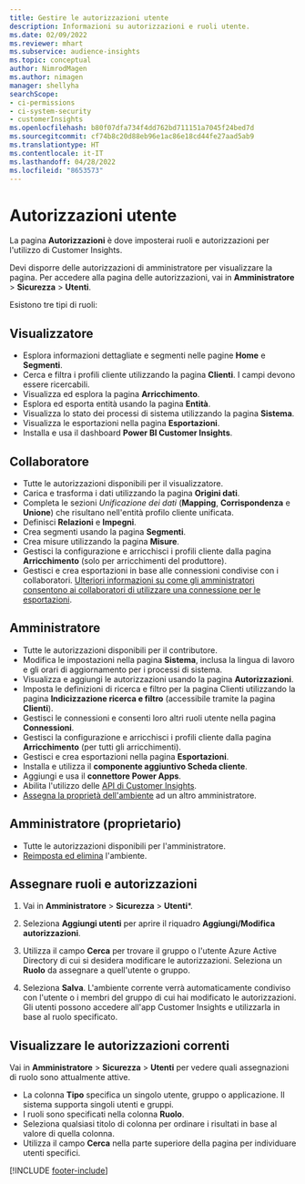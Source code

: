 ```yaml
---
title: Gestire le autorizzazioni utente
description: Informazioni su autorizzazioni e ruoli utente.
ms.date: 02/09/2022
ms.reviewer: mhart
ms.subservice: audience-insights
ms.topic: conceptual
author: NimrodMagen
ms.author: nimagen
manager: shellyha
searchScope:
- ci-permissions
- ci-system-security
- customerInsights
ms.openlocfilehash: b80f07dfa734f4dd762bd711151a7045f24bed7d
ms.sourcegitcommit: cf74b8c20d88eb96e1ac86e18cd44fe27aad5ab9
ms.translationtype: HT
ms.contentlocale: it-IT
ms.lasthandoff: 04/28/2022
ms.locfileid: "8653573"
---
```

# <a name="user-permissions"></a>Autorizzazioni utente

La pagina **Autorizzazioni** è dove imposterai ruoli e autorizzazioni per l'utilizzo di Customer Insights.

Devi disporre delle autorizzazioni di amministratore per visualizzare la pagina. Per accedere alla pagina delle autorizzazioni, vai in **Amministratore** > **Sicurezza** > **Utenti**.

Esistono tre tipi di ruoli:

## <a name="viewer"></a>Visualizzatore

- Esplora informazioni dettagliate e segmenti nelle pagine **Home** e **Segmenti**.
- Cerca e filtra i profili cliente utilizzando la pagina **Clienti**. I campi devono essere ricercabili.
- Visualizza ed esplora la pagina **Arricchimento**.
- Esplora ed esporta entità usando la pagina **Entità**.
- Visualizza lo stato dei processi di sistema utilizzando la pagina **Sistema**.
- Visualizza le esportazioni nella pagina **Esportazioni**.
- Installa e usa il dashboard **Power BI Customer Insights**.

## <a name="contributor"></a>Collaboratore

- Tutte le autorizzazioni disponibili per il visualizzatore.
- Carica e trasforma i dati utilizzando la pagina **Origini dati**.
- Completa le sezioni *Unificazione dei dati* (**Mapping**, **Corrispondenza** e **Unione**) che risultano nell'entità profilo cliente unificata.
- Definisci **Relazioni** e **Impegni**.
- Crea segmenti usando la pagina **Segmenti**.
- Crea misure utilizzando la pagina **Misure**.
- Gestisci la configurazione e arricchisci i profili cliente dalla pagina **Arricchimento** (solo per arricchimenti del produttore).
- Gestisci e crea esportazioni in base alle connessioni condivise con i collaboratori. [Ulteriori informazioni su come gli amministratori consentono ai collaboratori di utilizzare una connessione per le esportazioni](connections.md#allow-contributors-to-use-a-connection-for-exports).

## <a name="admin"></a>Amministratore

- Tutte le autorizzazioni disponibili per il contributore.
- Modifica le impostazioni nella pagina **Sistema**, inclusa la lingua di lavoro e gli orari di aggiornamento per i processi di sistema.
- Visualizza e aggiungi le autorizzazioni usando la pagina **Autorizzazioni**.
- Imposta le definizioni di ricerca e filtro per la pagina Clienti utilizzando la pagina **Indicizzazione ricerca e filtro** (accessibile tramite la pagina **Clienti**).
- Gestisci le connessioni e consenti loro altri ruoli utente nella pagina **Connessioni**.
- Gestisci la configurazione e arricchisci i profili cliente dalla pagina **Arricchimento** (per tutti gli arricchimenti).
- Gestisci e crea esportazioni nella pagina **Esportazioni**.
- Installa e utilizza il **componente aggiuntivo Scheda cliente**.
- Aggiungi e usa il **connettore Power Apps**.
- Abilita l'utilizzo delle [API di Customer Insights](apis.md).
- [Assegna la proprietà dell'ambiente](manage-environments.md#change-the-owner-of-an-environment) ad un altro amministratore.

## <a name="admin-owner"></a>Amministratore (proprietario)

- Tutte le autorizzazioni disponibili per l'amministratore.
- [Reimposta ed elimina](manage-environments.md#reset-an-existing-environment) l'ambiente.

## <a name="assign-roles-and-permissions"></a>Assegnare ruoli e autorizzazioni

1. Vai in **Amministratore** > **Sicurezza** > **Utenti***.

1. Seleziona **Aggiungi utenti** per aprire il riquadro **Aggiungi/Modifica autorizzazioni**.

1. Utilizza il campo **Cerca** per trovare il gruppo o l'utente Azure Active Directory di cui si desidera modificare le autorizzazioni. Seleziona un **Ruolo** da assegnare a quell'utente o gruppo.

1. Seleziona **Salva**. L'ambiente corrente verrà automaticamente condiviso con l'utente o i membri del gruppo di cui hai modificato le autorizzazioni. Gli utenti possono accedere all'app Customer Insights e utilizzarla in base al ruolo specificato.

## <a name="view-current-permissions"></a>Visualizzare le autorizzazioni correnti

Vai in **Amministratore** > **Sicurezza** > **Utenti** per vedere quali assegnazioni di ruolo sono attualmente attive.

- La colonna **Tipo** specifica un singolo utente, gruppo o applicazione. Il sistema supporta singoli utenti e gruppi.
- I ruoli sono specificati nella colonna **Ruolo**.
- Seleziona qualsiasi titolo di colonna per ordinare i risultati in base al valore di quella colonna.
- Utilizza il campo **Cerca** nella parte superiore della pagina per individuare utenti specifici.


[!INCLUDE [footer-include](includes/footer-banner.md)]
